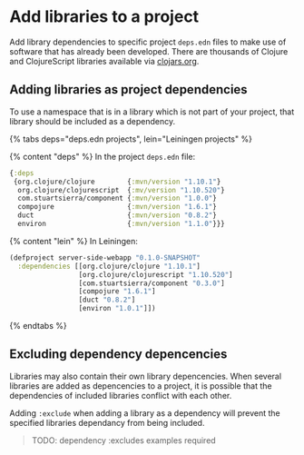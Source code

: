 # Add libraries to a project
Add library dependencies to specific project `deps.edn` files to make use of software that has already been developed.  There are thousands of Clojure and ClojureScript libraries available via [clojars.org](https://clojars.org).


## Adding libraries as project dependencies
To use a namespace that is in a library which is not part of your project, that library should be included as a dependency.

{% tabs deps="deps.edn projects", lein="Leiningen projects" %}

{% content "deps" %}
In the project `deps.edn` file:
```clojure
{:deps
 {org.clojure/clojure        {:mvn/version "1.10.1"}
  org.clojure/clojurescript  {:mv/version "1.10.520"}
  com.stuartsierra/component {:mvn/version "1.0.0"}
  compojure                  {:mvn/version "1.6.1"}
  duct                       {:mvn/version "0.8.2"}
  environ                    {:mvn/version "1.1.0"}}}
```



{% content "lein" %}
In Leiningen:
```clojure
(defproject server-side-webapp "0.1.0-SNAPSHOT"
  :dependencies [[org.clojure/clojure "1.10.1"]
                 [org.clojure/clojurescript "1.10.520"]
                 [com.stuartsierra/component "0.3.0"]
                 [compojure "1.6.1"]
                 [duct "0.8.2"]
                 [environ "1.0.1"]])
```


{% endtabs %}


## Excluding dependency depencencies
Libraries may also contain their own library depencencies.  When several libraries are added as depencencies to a project, it is possible that the dependencies of included libraries conflict with each other.

Adding `:exclude` when adding a library as a dependency will prevent the specified libraries dependancy from being included.

> TODO: dependency :excludes examples required
